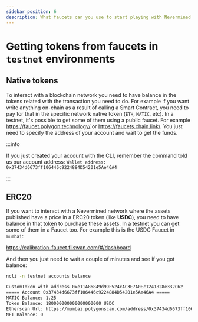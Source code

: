 ```yaml
---
sidebar_position: 6
description: What faucets can you use to start playing with Nevermined environments
---
```


# Getting tokens from faucets in `testnet` environments

## Native tokens

To interact with a blockchain network you need to have balance in the tokens related with the transaction you need to do. For example if you want write anything on-chain as a result of calling a Smart Contract, you need to pay for that in the specific network native token (`ETH`, `MATIC`, etc). In a testnet, it's possible to get some of them using a public faucet. For example https://faucet.polygon.technology/ or https://faucets.chain.link/. You just need to specify the address of your account and wait to get the funds.

:::info

If you just created your account with the CLI, remember the command told us our account address: `Wallet address: 0x37434d6673ff106446c9224884D54201e5Ae46A4`

:::

## ERC20

If you want to interact with a Nevermined network where the assets published have a price in a ERC20 token (like **USDC**), you need to have balance in that token to purchase these assets. In a testnet you can get some of them in a Faucet too. For example this is the USDC Faucet in `mumbai`:

https://calibration-faucet.filswan.com/#/dashboard

And then you just need to wait a couple of minutes and see if you got balance:

```bash
ncli -n testnet accounts balance

CustomToken with address 0xe11A86849d99F524cAC3E7A0Ec1241828e332C62
===== Account 0x37434d6673ff106446c9224884D54201e5Ae46A4 =====
MATIC Balance: 1.25
Token Balance: 180000000000000000000 USDC
Etherscan Url: https://mumbai.polygonscan.com/address/0x37434d6673ff106446c9224884D54201e5Ae46A4
NFT Balance: 0

```
